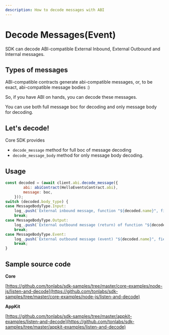 ```yaml
---
description: How to decode messages with ABI
---
```


# Decode Messages(Event)

SDK can decode ABI-compatible External Inbound, External Outbound and Internal messages.

## Types of messages

ABI-compatible contracts generate abi-compatible messages, or, to be exact, abi-compatible message bodies :)

So, if you have ABI on hands, you can decode these messages.

You can use both full message boc for decoding and only message body for decoding.

## Let's decode!

Core SDK provides&#x20;

* `decode_message` method for full boc of message decoding&#x20;
* `decode_message_body` method for only message body decoding.

## Usage

```javascript
const decoded = (await client.abi.decode_message({
        abi: abiContract(HelloEventsContract.abi),
        message: boc,
    }));
switch (decoded.body_type) {
case MessageBodyType.Input:
    log_.push(`External inbound message, function "${decoded.name}", fields: ${JSON.stringify(decoded.value)}` );
    break;
case MessageBodyType.Output:
    log_.push(`External outbound message (return) of function "${decoded.name}", fields: ${JSON.stringify(decoded.value)}`);
    break;
case MessageBodyType.Event:
    log_.push(`External outbound message (event) "${decoded.name}", fields: ${JSON.stringify(decoded.value)}`);
    break;
}
```

## Sample source code

**Core**

[https://github.com/tonlabs/sdk-samples/tree/master/core-examples/node-js/listen-and-decode](https://github.com/tonlabs/sdk-samples/tree/master/core-examples/node-js/listen-and-decode)

**AppKit**

[https://github.com/tonlabs/sdk-samples/tree/master/appkit-examples/listen-and-decode](https://github.com/tonlabs/sdk-samples/tree/master/appkit-examples/listen-and-decode)

